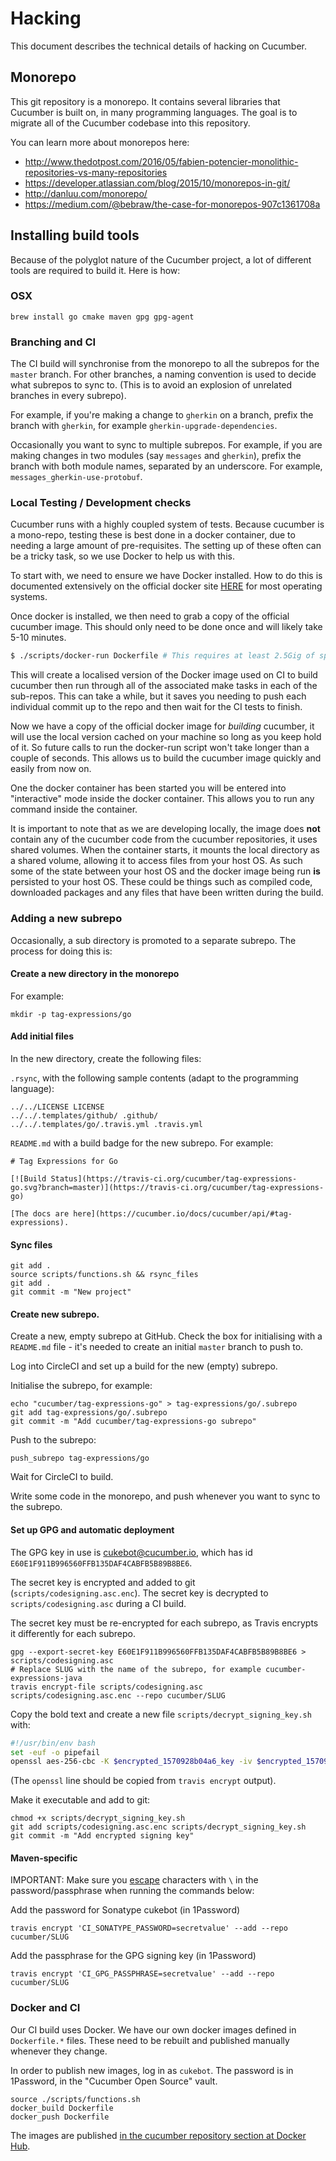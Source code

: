 # Hacking

This document describes the technical details of hacking on Cucumber.

## Monorepo

This git repository is a monorepo. It contains several libraries that Cucumber
is built on, in many programming languages. The goal is to migrate all of the
Cucumber codebase into this repository.

You can learn more about monorepos here:
* http://www.thedotpost.com/2016/05/fabien-potencier-monolithic-repositories-vs-many-repositories
* https://developer.atlassian.com/blog/2015/10/monorepos-in-git/
* http://danluu.com/monorepo/
* https://medium.com/@bebraw/the-case-for-monorepos-907c1361708a

## Installing build tools

Because of the polyglot nature of the Cucumber project, a lot of different tools
are required to build it. Here is how:

### OSX

    brew install go cmake maven gpg gpg-agent

### Branching and CI

The CI build will synchronise from the monorepo to all the subrepos for the `master` branch.
For other branches, a naming convention is used to decide what subrepos to sync to. 
(This is to avoid an explosion of unrelated branches in every subrepo).

For example, if you're making a change to `gherkin` on a branch, prefix the branch
with `gherkin`, for example `gherkin-upgrade-dependencies`.

Occasionally you want to sync to multiple subrepos. For example, if you are making changes
in two modules (say `messages` and `gherkin`), prefix the branch with both module names, 
separated by an underscore. For example, `messages_gherkin-use-protobuf`.

### Local Testing / Development checks

Cucumber runs with a highly coupled system of tests. Because cucumber is a mono-repo, testing these is best done
in a docker container, due to needing a large amount of pre-requisites. The setting up of these often can be a tricky
task, so we use Docker to help us with this.

To start with, we need to ensure we have Docker installed. How to do this is documented extensively
 on the official docker site [HERE](https://docs.docker.com/install/) for most operating systems.

Once docker is installed, we then need to grab a copy of the official cucumber image. This should only need
to be done once and will likely take 5-10 minutes.

```bash
$ ./scripts/docker-run Dockerfile # This requires at least 2.5Gig of space on your directory
```

This will create a localised version of the Docker image used on CI to build cucumber then run through
all of the associated make tasks in each of the sub-repos. This can take a while, but it saves you needing
to push each individual commit up to the repo and then wait for the CI tests to finish.

Now we have a copy of the official docker image for *building* cucumber, it will use the local version cached on
your machine so long as you keep hold of it. So future calls to run the docker-run script won't take longer
than a couple of seconds. This allows us to build the cucumber image quickly and easily from now on.

One the docker container has been started you will be entered into "interactive" mode inside the docker container.
This allows you to run any command inside the container.

It is important to note that as we are developing locally, the image does **not** contain any of the cucumber code
from the cucumber repositories, it uses shared volumes. When the container starts, it mounts the local directory
as a shared volume, allowing it to access files from your host OS. As such some of the state between your host OS
and the docker image being run **is** persisted to your host OS. These could be things such as compiled code,
downloaded packages and any files that have been written during the build.

### Adding a new subrepo

Occasionally, a sub directory is promoted to a separate subrepo. The process for doing this is:

#### Create a new directory in the monorepo

For example:

    mkdir -p tag-expressions/go

#### Add initial files

In the new directory, create the following files:

`.rsync`, with the following sample contents (adapt to the programming language):

    ../../LICENSE LICENSE
    ../../.templates/github/ .github/
    ../../.templates/go/.travis.yml .travis.yml

`README.md` with a build badge for the new subrepo. For example:

    # Tag Expressions for Go

    [![Build Status](https://travis-ci.org/cucumber/tag-expressions-go.svg?branch=master)](https://travis-ci.org/cucumber/tag-expressions-go)

    [The docs are here](https://cucumber.io/docs/cucumber/api/#tag-expressions).

#### Sync files

    git add .
    source scripts/functions.sh && rsync_files
    git add .
    git commit -m "New project"

#### Create new subrepo.

Create a new, empty subrepo at GitHub. Check the box for initialising
with a `README.md` file - it's needed to create an initial `master` branch to push to.

Log into CircleCI and set up a build for the new (empty) subrepo.

Initialise the subrepo, for example:
    
    echo "cucumber/tag-expressions-go" > tag-expressions/go/.subrepo
    git add tag-expressions/go/.subrepo
    git commit -m "Add cucumber/tag-expressions-go subrepo"

Push to the subrepo:

    push_subrepo tag-expressions/go

Wait for CircleCI to build.

Write some code in the monorepo, and push whenever you want to sync to the subrepo.

#### Set up GPG and automatic deployment

The GPG key in use is cukebot@cucumber.io, which has id `E60E1F911B996560FFB135DAF4CABFB5B89B8BE6`.

The secret key is encrypted and added to git (`scripts/codesigning.asc.enc`). 
The secret key is decrypted to `scripts/codesigning.asc` during a CI build.

The secret key must be re-encrypted for each subrepo, as Travis encrypts it
differently for each subrepo. 

    gpg --export-secret-key E60E1F911B996560FFB135DAF4CABFB5B89B8BE6 > scripts/codesigning.asc
    # Replace SLUG with the name of the subrepo, for example cucumber-expressions-java
    travis encrypt-file scripts/codesigning.asc scripts/codesigning.asc.enc --repo cucumber/SLUG

Copy the bold text and create a new file `scripts/decrypt_signing_key.sh` with:

```bash
#!/usr/bin/env bash
set -euf -o pipefail
openssl aes-256-cbc -K $encrypted_1570928b04a6_key -iv $encrypted_1570928b04a6_iv -in scripts/codesigning.asc.enc -out scripts/codesigning.asc -d
```

(The `openssl` line should be copied from `travis encrypt` output).

Make it executable and add to git:

    chmod +x scripts/decrypt_signing_key.sh 
    git add scripts/codesigning.asc.enc scripts/decrypt_signing_key.sh
    git commit -m "Add encrypted signing key"

#### Maven-specific

IMPORTANT: Make sure you [escape](https://docs.travis-ci.com/user/encryption-keys/#Note-on-escaping-certain-symbols)
characters with `\` in the password/passphrase when running the commands below:

Add the password for Sonatype cukebot (in 1Password) 

    travis encrypt 'CI_SONATYPE_PASSWORD=secretvalue' --add --repo cucumber/SLUG

Add the passphrase for the GPG signing key (in 1Password) 

    travis encrypt 'CI_GPG_PASSPHRASE=secretvalue' --add --repo cucumber/SLUG

### Docker and CI

Our CI build uses Docker. We have our own docker images defined in `Dockerfile.*`
files. These need to be rebuilt and published manually whenever they change.

In order to publish new images, log in as `cukebot`. The password is in 1Password,
in the "Cucumber Open Source" vault.

    source ./scripts/functions.sh
    docker_build Dockerfile
    docker_push Dockerfile

The images are published [in the cucumber repository section at Docker Hub](https://hub.docker.com/r/cucumber/).
